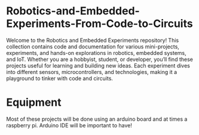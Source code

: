 # Robotics-and-Embedded-Experiments-From-Code-to-Circuits
Welcome to the Robotics and Embedded Experiments repository! This collection contains code and documentation for various mini-projects, experiments, and hands-on explorations in robotics, embedded systems, and IoT. 
Whether you are a hobbyist, student, or developer, you’ll find these projects useful for learning and building new ideas.  Each experiment dives into different sensors, microcontrollers, and technologies, making it a playground to tinker with code and circuits.

# Equipment
Most of these projects will be done using an arduino board and at times a raspberry pi.
Arduino IDE will be important to have!
